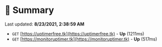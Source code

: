 # 📖 Summary
Last updated: **8/23/2021, 2:38:59 AM**

- `GET` [https://uptimerfree.tk](https://uptimerfree.tk) - **Up** (1211ms)
- `GET` [https://monitoruptimer.tk](https://monitoruptimer.tk) - **Up** (517ms)
